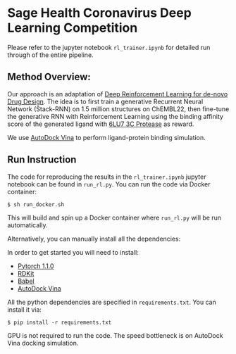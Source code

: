 # Sage Health Coronavirus Deep Learning Competition #

Please refer to the jupyter notebook `rl_trainer.ipynb` for detailed run through of the entire pipeline. 

## Method Overview: ##

Our approach is an adaptation of  [Deep Reinforcement Learning for de-novo Drug Design](https://github.com/isayev/ReLeaSE). The idea is to first train a generative Recurrent Neural Network (Stack-RNN) on 1.5 million structures on ChEMBL22, then fine-tune the generative RNN with Reinforcement Learning using the binding affinity score of the generated ligand with  [6LU7 3C Protease](https://www.rcsb.org/structure/6LU7)  as reward.

We use  [AutoDock Vina](http://vina.scripps.edu/)  to perform ligand-protein binding simulation.

## Run Instruction ##

The code for reproducing the results in the `rl_trainer.ipynb` jupyter notebook can be found in `run_rl.py`. You can run the code via Docker container:

```
$ sh run_docker.sh
```

This will build and spin up a Docker container where `run_rl.py` will be run automatically.

Alternatively, you can manually install all the dependencies:

In order to get started you will need to install:

-   [Pytorch 1.1.0](https://pytorch.org/)
-   [RDKit](https://www.rdkit.org/docs/Install.html)
-   [Babel]([http://openbabel.org/wiki/Main_Page](http://openbabel.org/wiki/Main_Page))
-   [AutoDock Vina]([http://vina.scripps.edu/](http://vina.scripps.edu/))

All the python dependencies are specified in `requirements.txt`. You can install it via:

```
$ pip install -r requirements.txt
```

GPU is not required to run the code. The speed bottleneck is on AutoDock Vina docking simulation. 
